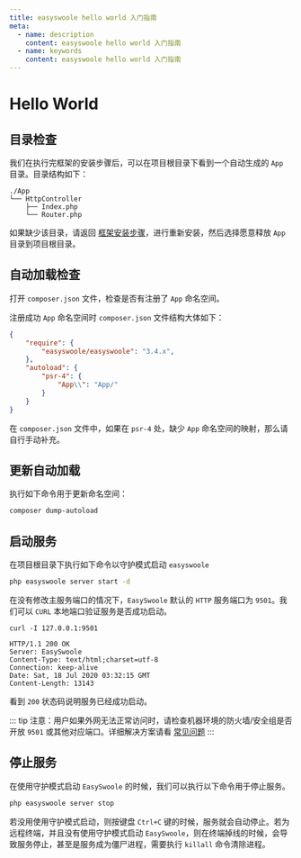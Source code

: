 ```yaml
---
title: easyswoole hello world 入门指南
meta:
  - name: description
    content: easyswoole hello world 入门指南
  - name: keywords
    content: easyswoole hello world 入门指南
---
```


# Hello World
## 目录检查

我们在执行完框架的安装步骤后，可以在项目根目录下看到一个自动生成的 `App` 目录。目录结构如下：

```
./App
└── HttpController
    ├── Index.php
    └── Router.php
```

如果缺少该目录，请返回 [框架安装步骤](/QuickStart/install.md)，进行重新安装，然后选择愿意释放 `App` 目录到项目根目录。

## 自动加载检查
打开 ```composer.json``` 文件，检查是否有注册了 ```App``` 命名空间。

注册成功 ```App``` 命名空间时 `composer.json` 文件结构大体如下：

```json
{
    "require": {
        "easyswoole/easyswoole": "3.4.x",
    },
    "autoload": {
        "psr-4": {
            "App\\": "App/"
        }
    }
}
```

在 ```composer.json``` 文件中，如果在 ```psr-4``` 处，缺少 ```App``` 命名空间的映射，那么请自行手动补充。

## 更新自动加载
执行如下命令用于更新命名空间：

```bash
composer dump-autoload
```

## 启动服务
在项目根目录下执行如下命令以守护模式启动 `easyswoole`

```bash
php easyswoole server start -d
```

在没有修改主服务端口的情况下，`EasySwoole` 默认的 `HTTP` 服务端口为 `9501`。我们可以 `CURL` 本地端口验证服务是否成功启动。

```
curl -I 127.0.0.1:9501

HTTP/1.1 200 OK
Server: EasySwoole
Content-Type: text/html;charset=utf-8
Connection: keep-alive
Date: Sat, 18 Jul 2020 03:32:15 GMT
Content-Length: 13143
```

看到 `200` 状态码说明服务已经成功启动。

::: tip
  注意：用户如果外网无法正常访问时，请检查机器环境的防火墙/安全组是否开放 `9501` 或其他对应端口。详细解决方案请看 [常见问题](/QuickStart/problem.md)
:::

## 停止服务
在使用守护模式启动 `EasySwoole` 的时候，我们可以执行以下命令用于停止服务。

```bash
php easyswoole server stop
```

若没用使用守护模式启动，则按键盘 ```Ctrl+C``` 键的时候，服务就会自动停止。若为远程终端，并且没有使用守护模式启动 `EasySwoole`，则在终端掉线的时候，会导致服务停止，甚至是服务成为僵尸进程，需要执行 ```killall``` 命令清除进程。

